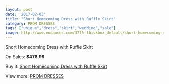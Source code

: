 ```yaml
---
layout: post
date: '2017-02-03'
title: "Short Homecoming Dress with Ruffle Skirt"
category: PROM DRESSES
tags: ["unique","dress","skirt","wedding","sale"]
image: http://www.eudances.com/3775-thickbox_default/short-homecoming-dress-with-ruffle-skirt.jpg
---
```

Short Homecoming Dress with Ruffle Skirt

On Sales: **$476.99**
<a href="https://www.eudances.com/en/prom-dresses/1259-short-homecoming-dress-with-ruffle-skirt.html"><amp-img layout="responsive" width="600" height="600" src="//www.eudances.com/3775-thickbox_default/short-homecoming-dress-with-ruffle-skirt.jpg" alt="Short Homecoming Dress with Ruffle Skirt 0" /></a>
<a href="https://www.eudances.com/en/prom-dresses/1259-short-homecoming-dress-with-ruffle-skirt.html"><amp-img layout="responsive" width="600" height="600" src="//www.eudances.com/3776-thickbox_default/short-homecoming-dress-with-ruffle-skirt.jpg" alt="Short Homecoming Dress with Ruffle Skirt 1" /></a>

Buy it: [Short Homecoming Dress with Ruffle Skirt](https://www.eudances.com/en/prom-dresses/1259-short-homecoming-dress-with-ruffle-skirt.html "Short Homecoming Dress with Ruffle Skirt")

View more: [PROM DRESSES](https://www.eudances.com/en/13-prom-dresses "PROM DRESSES")